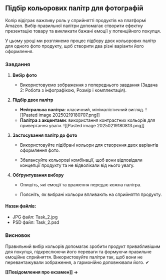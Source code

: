 ## Підбір кольорових палітр для фотографій

Колір відіграє важливу роль у сприйнятті продуктів на платформі Amazon. Вибір правильної палітри допомагає створити ефектну презентацію товару та викликати бажані емоції у потенційного покупця.

У цьому уроці ми розглянемо процес підбору двох кольорових палітр для одного фото продукту, щоб створити два різні варіанти його оформлення.
### **Завдання**

1. **Вибір фото**
    
    - Використовуємо зображення з попереднього завдання (Задача 2: Робота з інфографікою, Розмір і комплектація).
        
2. **Підбір двох палітр**
    
    - **Нейтральна палітра**: класичний, мінімалістичний вигляд.
        ![[Pasted image 20250219180707.png]]
    - **Палітра з акцентами**: використання контрастних кольорів для привертання уваги.
        ![[Pasted image 20250219180813.png]]
3. **Застосування палітр до фото**
    
    - Використовуйте підібрані кольори для створення двох варіантів оформлення фото.
        
    - Збалансуйте кольорові комбінації, щоб вони відповідали концепції продукту та не відволікали від нього увагу.
        
4. **Обґрунтування вибору**
    
    - Опишіть, які емоції та враження передає кожна палітра.
        
    - Поясніть, як вибрані кольори впливають на сприйняття продукту.
#### Назви файлів:
- JPG файл: Task_2.jpg
- PSD файл: Task_2.psd
### **Висновок**

Правильний вибір кольорів допомагає зробити продукт привабливішим для покупця, підкреслюючи його переваги та формуючи правильне емоційне сприйняття. Використовуйте палітри так, щоб вони не перевантажували зображення, а гармонійно доповнювали його. ✔

**[[Повідомлення про екзамен]] →**